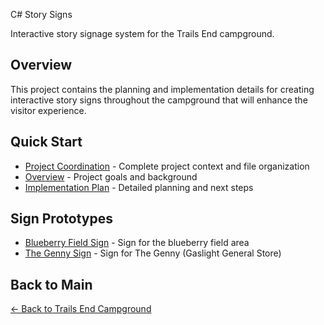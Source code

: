 C# Story Signs

Interactive story signage system for the Trails End campground.

## Overview

This project contains the planning and implementation details for creating interactive story signs throughout the campground that will enhance the visitor experience.

## Quick Start

- [Project Coordination](PROJECT.md) - Complete project context and file organization
- [Overview](overview.md) - Project goals and background
- [Implementation Plan](plan.md) - Detailed planning and next steps

## Sign Prototypes

- [Blueberry Field Sign](outputs/blueberry-field.md) - Sign for the blueberry field area
- [The Genny Sign](outputs/the-genny.md) - Sign for The Genny (Gaslight General Store)

## Back to Main

[← Back to Trails End Campground](../README.md)
